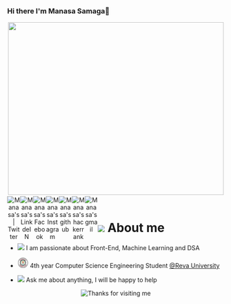 ### Hi there I'm Manasa Samaga👋



<p align="center">

  <img src="https://media.giphy.com/media/LMcB8XospGZO8UQq87/giphy.gif" width="500" height="400">
  
<a href="https://twitter.com/ManasaSamaga">
  <img align="left" alt="Manasa's | Twitter" width="30px" src="https://image.flaticon.com/icons/svg/2111/2111703.svg" draggable="false" />
</a>
<a href="https://www.linkedin.com/in/manasa-samaga-08632396/">
  <img align="left" alt="Manasa's LinkdeIN" width="30px" src="https://image.flaticon.com/icons/svg/2111/2111465.svg" draggable="false" />
</a>
<a href="https://www.facebook.com/manasasb17">
  <img align="left" alt="Manasa's Facebook" width="30px" src="https://image.flaticon.com/icons/svg/2111/2111342.svg" draggable="false" />
</a>
<a href="https://www.instagram.com/manasa.samaga/">
  <img align="left" alt="Manasa's Instagram" width="30px" src="https://image.flaticon.com/icons/svg/2111/2111421.svg" draggable="false" />
</a>
<a href="https://github.com/manasasamaga">
  <img align="left" alt="Manasa's github" width="30px" src="https://image.flaticon.com/icons/svg/2111/2111432.svg" draggable="false" />
</a>
<a href="https://www.hackerrank.com/Error_ki_Maa">
  <img align="left" alt="Manasa's hackerrank" width="30px" src="https://assets.brandfolder.com/y9ol94wb/v/331198/view@2x.png?v=1591971279" draggable="false" />
</a>
<a href="manasasb17@gmail.com">
  <img align="left" alt="Manasa's gmail" width="30px" src="https://image.flaticon.com/icons/svg/732/732200.svg" draggable="false" />
</a>

<br />
<br />

# <img src="https://media.giphy.com/media/VgCDAzcKvsR6OM0uWg/giphy.gif" width="50" draggable="false" > About me
- <img src="https://image.flaticon.com/icons/svg/888/888954.svg" width="25" draggable="false"> I am passionate about Front-End, Machine Learning and DSA
- <img src="https://github.com/AbdallahHemdan/AbdallahHemdan/blob/master/logo221.png" width="25" draggable="false"> 4th year Computer Science Engineering Student  <a href="http://eng.cu.edu.eg/ar/">@Reva University</a>

- <img src="https://image.flaticon.com/icons/svg/3094/3094869.svg" width="25" draggable="false"> Ask me about anything, I will be happy to help
<div align="center">

<img height="120" alt="Thanks for visiting me" width="100%" src="https://raw.githubusercontent.com/BrunnerLivio/brunnerlivio/master/images/marquee.svg" />

